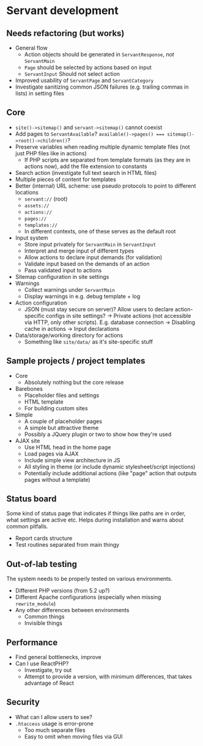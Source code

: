 
# Servant development

## Needs refactoring (but works)

- General flow
	- Action objects should be generated in `ServantResponse`, *not* `ServantMain`
	- `Page` should be selected by actions based on input
	- `ServantInput` Should not select action
- Improved usability of `ServantPage` and `ServantCategory`
- Investigate sanitizing common JSON failures (e.g. trailing commas in lists) in setting files



## Core

- `site()->sitemap()` and `servant->sitemap()` cannot coexist
- Add pages to `ServantAvailable`? `available()->pages() === sitemap()->root()->children()`?
- Preserve variables when reading multiple dynamic template files (not just PHP files like in actions)
	- If PHP scripts are separated from template formats (as they are in actions now), add the file extension to constants
- Search action (investigate full text search in HTML files)
- Multiple pieces of content for templates
- Better (internal) URL scheme: use pseudo protocols to point to different locations
	- `servant://` (root)
	- `assets://`
	- `actions://`
	- `pages://`
	- `templates://`
	- In different contexts, one of these serves as the default root
- Input system
	- Store input privately for `ServantMain` in `ServantInput`
	- Interpret and merge input of different types
	- Allow actions to declare input demands (for validation)
	- Validate input based on the demands of an action
	- Pass validated input to actions
- Sitemap configuration in site settings
- Warnings
	- Collect warnings under `ServantMain`
	- Display warnings in e.g. debug template + log
- Action configuration
	- JSON (must stay secure on server)?  Allow users to declare action-specific configs in site settings?
	-> Private actions (not accessible via HTTP, only other scripts). E.g. database connection
	-> Disabling cache in actions
	-> Input declarations
- Data/storage/working directory for actions
	- Something like `site/data/` as it's site-specific stuff



## Sample projects / project templates

- Core
	- Absolutely nothing but the core release
- Barebones
	- Placeholder files and settings
	- HTML template
	- For building custom sites
- Simple
	- A couple of placeholder pages
	- A simple but attractive theme
	- Possibly a JQuery plugin or two to show how they're used
- AJAX site
	- Use HTML head in the home page
	- Load pages via AJAX
	- Include simple view architecture in JS
	- All styling in theme (or include dynamic stylesheet/script injections)
	- Potentially include additional actions (like "page" action that outputs pages without a template)



## Status board

Some kind of status page that indicates if things like paths are in order, what settings are active etc. Helps during installation and warns about common pitfalls.

- Report cards structure
- Test routines separated from main thingy



## Out-of-lab testing

The system needs to be properly tested on various environments.

- Different PHP versions (from 5.2 up?)
- Different Apache configurations (especially when missing `rewrite_module`)
- Any other differences between environments
	- Common things
	- Invisible things



## Performance

- Find general bottlenecks, improve
- Can I use ReactPHP?
	- Investigate, try out
	- Attempt to provide a version, with minimum differences, that takes advantage of React



## Security

- What can I allow users to see?
- `.htaccess` usage is error-prone
	- Too much separate files
	- Easy to omit when moving files via GUI

